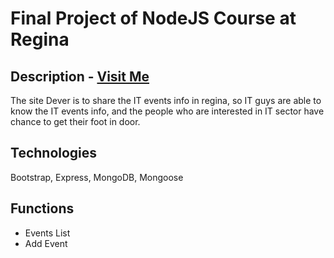 # Final Project of NodeJS Course at Regina 
## Description - [Visit Me](https://zhaoyzhcyx.github.io/FinalProjectNodeJS/)
The site Dever is to share the IT events info in regina, so IT guys are able to know the IT events info, and the people who are interested in IT sector have chance to get their foot in door.  
## Technologies
Bootstrap, Express, MongoDB, Mongoose
## Functions
* Events List
* Add Event